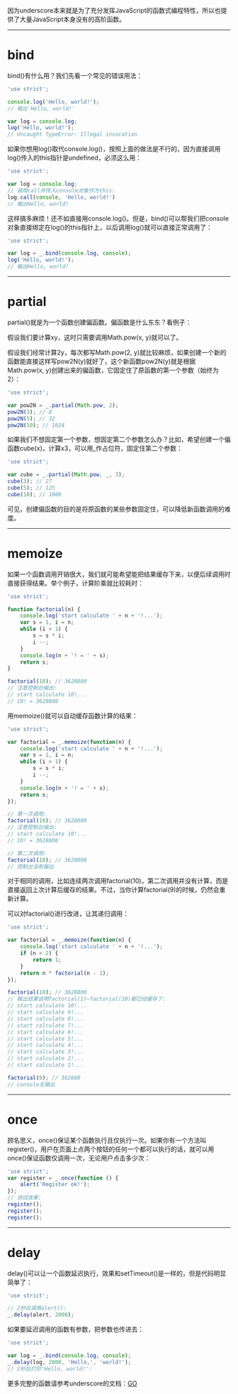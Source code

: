 因为underscore本来就是为了充分发挥JavaScript的函数式编程特性，所以也提供了大量JavaScript本身没有的高阶函数。

---
# bind

bind()有什么用？我们先看一个常见的错误用法：

```js
'use strict';

console.log('Hello, world!');
// 输出'Hello, world!'

var log = console.log;
log('Hello, world!');
// Uncaught TypeError: Illegal invocation
```

如果你想用log()取代console.log()，按照上面的做法是不行的，因为直接调用log()传入的this指针是undefined，必须这么用：

```js
'use strict';

var log = console.log;
// 调用call并传入console对象作为this:
log.call(console, 'Hello, world!')
// 输出Hello, world!
```

这样搞多麻烦！还不如直接用console.log()。但是，bind()可以帮我们把console对象直接绑定在log()的this指针上，以后调用log()就可以直接正常调用了：

```js
'use strict';

var log = _.bind(console.log, console);
log('Hello, world!');
// 输出Hello, world!
```

---
# partial

partial()就是为一个函数创建偏函数。偏函数是什么东东？看例子：

假设我们要计算xy，这时只需要调用Math.pow(x, y)就可以了。

假设我们经常计算2y，每次都写Math.pow(2, y)就比较麻烦，如果创建一个新的函数能直接这样写pow2N(y)就好了，这个新函数pow2N(y)就是根据Math.pow(x, y)创建出来的偏函数，它固定住了原函数的第一个参数（始终为2）：

```js
'use strict';

var pow2N = _.partial(Math.pow, 2);
pow2N(3); // 8
pow2N(5); // 32
pow2N(10); // 1024
```

如果我们不想固定第一个参数，想固定第二个参数怎么办？比如，希望创建一个偏函数cube(x)，计算x3，可以用_作占位符，固定住第二个参数：

```js
'use strict';

var cube = _.partial(Math.pow, _, 3);
cube(3); // 27
cube(5); // 125
cube(10); // 1000
```

可见，创建偏函数的目的是将原函数的某些参数固定住，可以降低新函数调用的难度。

---
# memoize

如果一个函数调用开销很大，我们就可能希望能把结果缓存下来，以便后续调用时直接获得结果。举个例子，计算阶乘就比较耗时：

```js
'use strict';

function factorial(n) {
    console.log('start calculate ' + n + '!...');
    var s = 1, i = n;
    while (i > 1) {
        s = s * i;
        i --;
    }
    console.log(n + '! = ' + s);
    return s;
}

factorial(10); // 3628800
// 注意控制台输出:
// start calculate 10!...
// 10! = 3628800
```

用memoize()就可以自动缓存函数计算的结果：

```js
'use strict';

var factorial = _.memoize(function(n) {
    console.log('start calculate ' + n + '!...');
    var s = 1, i = n;
    while (i > 1) {
        s = s * i;
        i --;
    }
    console.log(n + '! = ' + s);
    return s;
});

// 第一次调用:
factorial(10); // 3628800
// 注意控制台输出:
// start calculate 10!...
// 10! = 3628800

// 第二次调用:
factorial(10); // 3628800
// 控制台没有输出
```

对于相同的调用，比如连续两次调用factorial(10)，第二次调用并没有计算，而是直接返回上次计算后缓存的结果。不过，当你计算factorial(9)的时候，仍然会重新计算。

可以对factorial()进行改进，让其递归调用：

```js
'use strict';

var factorial = _.memoize(function(n) {
    console.log('start calculate ' + n + '!...');
    if (n < 2) {
        return 1;
    }
    return n * factorial(n - 1);
});

factorial(10); // 3628800
// 输出结果说明factorial(1)~factorial(10)都已经缓存了:
// start calculate 10!...
// start calculate 9!...
// start calculate 8!...
// start calculate 7!...
// start calculate 6!...
// start calculate 5!...
// start calculate 4!...
// start calculate 3!...
// start calculate 2!...
// start calculate 1!...

factorial(9); // 362880
// console无输出
```

---
# once

顾名思义，once()保证某个函数执行且仅执行一次。如果你有一个方法叫register()，用户在页面上点两个按钮的任何一个都可以执行的话，就可以用once()保证函数仅调用一次，无论用户点击多少次：

```js
'use strict';
var register = _.once(function () {
    alert('Register ok!');
});
// 测试效果:
register();
register();
register();
```

---
# delay

delay()可以让一个函数延迟执行，效果和setTimeout()是一样的，但是代码明显简单了：

```js
'use strict';

// 2秒后调用alert():
_.delay(alert, 2000);
```

如果要延迟调用的函数有参数，把参数也传进去：

```js
'use strict';

var log = _.bind(console.log, console);
_.delay(log, 2000, 'Hello,', 'world!');
// 2秒后打印'Hello, world!':
```

更多完整的函数请参考underscore的文档：[GO](http://underscorejs.org/#functions)